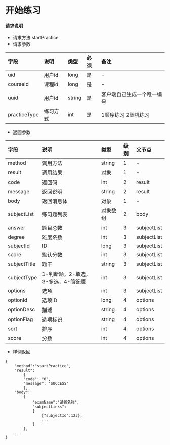 # 开始练习

#### **请求说明**

* 请求方法 startPractice
* 请求参数

| 字段 | 说明 | 类型 | 必须 |备注 |
| :--- | :--- | :--- | :--- |:--- |
| uid | 用户id | long | 是 |-|
| courseId| 课程id | long | 是 |-|
| uuid | 用户id | string | 是 |客户端自己生成一个唯一编号|
| practiceType|练习方式| int | 是 |1顺序练习 2随机练习|

* 返回参数

| 字段 | 说明 | 类型 | 级别 | 父节点 |
| :--- | :--- | :--- | :--- | :--- |
| method | 调用方法 | string | 1 | - |
| result | 调用结果 | 对象 | 1 | - |
| code | 返回码 | int | 2 | result |
| message | 返回说明 | string | 2 | result |
| body | 返回消息体 | 对象 | 1 | - |
| subjectList| 练习题列表 | 对象数组 | 2 | body |
| answer| 题目总数 | int| 3 | subjectList|
| degree| 难度系数 | int| 3 | subjectList|
| subjectId| ID | long| 3 | subjectList|
| score| 默认分数 | int| 3 | subjectList|
| subjectTitle| 题干 | string| 3 | subjectList|
| subjectType| 1-判断题，2-单选，3-多选，4-简答题 | int| 3 | subjectList|
| options| 选项| int| 3 | subjectList|
| optionId| 选项ID | long| 4 | options|
| optionDesc| 描述 | string| 4 | options|
| optionFlag|选项标识| string| 4 | options|
| sort| 排序 | int| 4 | options|
| score| 分数 | int| 4 | options|

* 样例返回

```
{
    "method":"startPractice",
    "result":
        {
        "code": "0",
        "message": "SUCCESS"
        },
    "body":
        {
            "examName":"试卷名称",
            "subjectLinks":
            [
                {"subjectId":123},
                ...
            ]
        },
    ...
}
```



